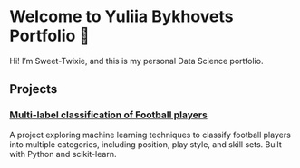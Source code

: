 # Welcome to Yuliia Bykhovets Portfolio 👋

Hi! I’m Sweet-Twixie, and this is my personal Data Science portfolio.

## Projects

### [Multi-label classification of Football players](project-football.md)

A project exploring machine learning techniques to classify football players into multiple categories, including position, play style, and skill sets. Built with Python and scikit-learn.

